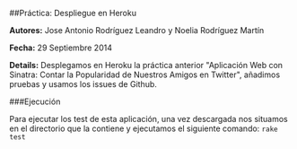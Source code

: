 ##Práctica: Despliegue en Heroku

**Autores:** Jose Antonio Rodríguez Leandro y Noelia Rodríguez Martín
			 

**Fecha:** 29 Septiembre 2014

**Details:** Desplegamos en Heroku la práctica anterior "Aplicación Web con Sinatra: Contar la Popularidad de Nuestros Amigos en Twitter", añadimos pruebas y usamos los issues de Github. 

###Ejecución

Para ejecutar los test de esta aplicación, una vez descargada nos situamos en el directorio que la contiene y ejecutamos el siguiente 
comando:
`rake test`

